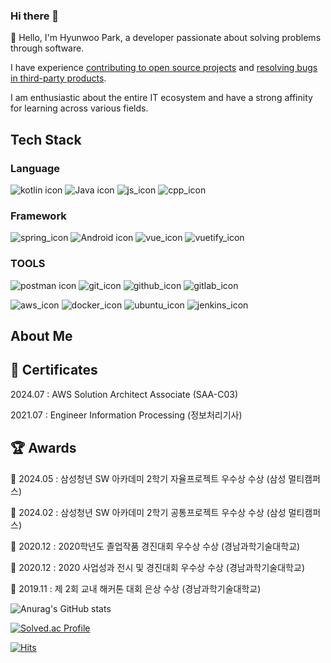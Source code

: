 ### Hi there 👋

🧐 Hello, I'm Hyunwoo Park, a developer passionate about solving problems through software.

I have experience [contributing to open source projects](https://github.com/Unleash/unleash-client-java/pull/247) and [resolving bugs in third-party products](https://devtalk.kakao.com/t/android-sdk-com-kakao-sdk2-11-0/124909).

I am enthusiastic about the entire IT ecosystem and have a strong affinity for learning across various fields.


## Tech Stack

### Language

![kotlin icon](https://img.shields.io/badge/kotlin-808080?style=for-the-badge&logo=kotlin&logoColor=7f52ff) ![Java icon](https://img.shields.io/badge/java-808080?style=for-the-badge) ![js_icon](https://img.shields.io/badge/javascript-F7DF1E?style=for-the-badge&logo=javascript&logoColor=ffffff) ![cpp_icon](https://img.shields.io/badge/C++-00599C?style=for-the-badge&logo=C%2B%2B&logoColor=white) 

### Framework

![spring_icon](https://img.shields.io/badge/spring-6DB33F?style=for-the-badge&logo=spring&logoColor=ffffff) ![Android icon](https://img.shields.io/badge/android-808080?style=for-the-badge&logo=android&logoColor=3ddc84) ![vue_icon](https://img.shields.io/badge/vuejs-2E7D32?style=for-the-badge&logo=vuedotjs&logoColor=#4FC08D) ![vuetify_icon](https://img.shields.io/badge/vuetify-1867C0?style=for-the-badge&logo=vuetify&logoColor=ffffff) 

### TOOLS

![postman icon](https://img.shields.io/badge/Postman-FF6C37?style=for-the-badge&logo=Postman&logoColor=white") ![git_icon](https://img.shields.io/badge/git-F05032?style=for-the-badge&logo=git&logoColor=ffffff) ![github_icon](https://img.shields.io/badge/github-181717?style=for-the-badge&logo=github&logoColor=ffffff) ![gitlab_icon](https://img.shields.io/badge/GITLAB-FC6D26?style=for-the-badge&logo=Gitlab&logoColor=ffffff) 

![aws_icon](https://img.shields.io/badge/amazonaws-232F3E?style=for-the-badge&logo=amazonaws&logoColor=white) ![docker_icon](https://img.shields.io/badge/Docker-2496ED?style=for-the-badge&logo=Docker&logoColor=white) ![ubuntu_icon](https://img.shields.io/badge/Ubuntu-E95420?style=for-the-badge&logo=Ubuntu&logoColor=white) ![jenkins_icon](https://img.shields.io/badge/JENKINS-D24939?style=for-the-badge&logo=Jenkins&logoColor=ffffff)

## About Me

## 🥇 Certificates

2024.07 : AWS Solution Architect Associate (SAA-C03)

2021.07 : Engineer Information Processing (정보처리기사)

## 🏆 Awards

🏅 2024.05 : 삼성청년 SW 아카데미 2학기 자율프로젝트 우수상 수상 (삼성 멀티캠퍼스)

🏅 2024.02 : 삼성청년 SW 아카데미 2학기 공통프로젝트 우수상 수상 (삼성 멀티캠퍼스) 

🏅 2020.12 : 2020학년도 졸업작품 경진대회 우수상 수상 (경남과학기술대학교)

🏅 2020.12 : 2020 사업성과 전시 및 경진대회 우수상 수상 (경남과학기술대학교) 

🏅 2019.11 : 제 2회 교내 해커톤 대회 은상 수상 (경남과학기술대학교)



<!-- <img src="https://img.shields.io/badge/Kotlin-#7F52FF?style=for-the-badge&logo=Kotlin&logoColor=white"> -->
![Anurag's GitHub stats](https://github-readme-stats-sigma-five.vercel.app/api?username=gogoadl&count_private=true&show_icons=true&theme=radical)

[![Solved.ac Profile](http://mazassumnida.wtf/api/v2/generate_badge?boj=gogoadl)](https://solved.ac/gogoadl/)

[![Hits](https://hits.seeyoufarm.com/api/count/incr/badge.svg?url=https%3A%2F%2Fgithub.com%2Fgogoadl%2Fhit-counter&count_bg=%2379C83D&title_bg=%23A4A4A4&icon=github.svg&icon_color=%23E7E7E7&title=visitor&edge_flat=false)](https://hits.seeyoufarm.com)
